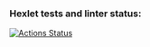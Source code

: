 ### Hexlet tests and linter status:
[![Actions Status](https://github.com/fenrirg6/java-project-61/actions/workflows/hexlet-check.yml/badge.svg)](https://github.com/fenrirg6/java-project-61/actions)